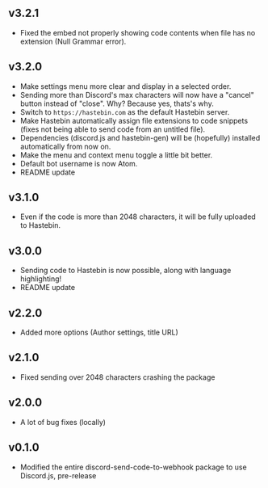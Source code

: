 ## v3.2.1
* Fixed the embed not properly showing code contents when file has no extension (Null Grammar error).

## v3.2.0
* Make settings menu more clear and display in a selected order.
* Sending more than Discord's max characters will now have a "cancel" button instead of "close". Why? Because yes, thats's why.
* Switch to `https://hastebin.com` as the default Hastebin server.
* Make Hastebin automatically assign file extensions to code snippets (fixes not being able to send code from an untitled file).
* Dependencies (discord.js and hastebin-gen) will be (hopefully) installed automatically from now on.
* Make the menu and context menu toggle a little bit better.
* Default bot username is now Atom.
* README update

## v3.1.0
* Even if the code is more than 2048 characters, it will be fully uploaded to Hastebin.

## v3.0.0
* Sending code to Hastebin is now possible, along with language highlighting!
* README update

## v2.2.0
* Added more options (Author settings, title URL)

## v2.1.0
* Fixed sending over 2048 characters crashing the package

## v2.0.0
* A lot of bug fixes (locally)

## v0.1.0
* Modified the entire discord-send-code-to-webhook package to use Discord.js, pre-release
